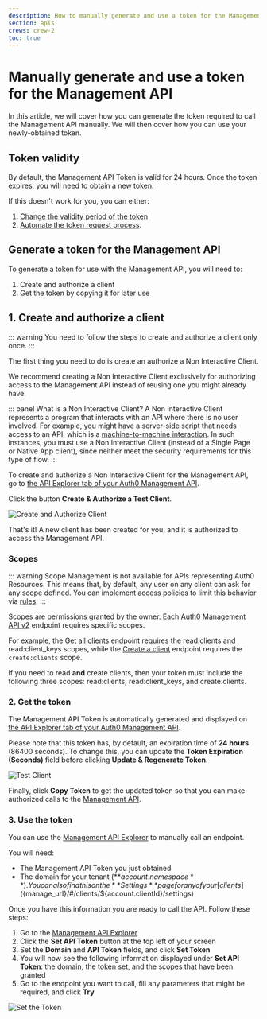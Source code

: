```yaml
---
description: How to manually generate and use a token for the Management API
section: apis
crews: crew-2
toc: true
---
```

# Manually generate and use a token for the Management API

In this article, we will cover how you can generate the token required to call the Management API manually. We will then cover how you can use your newly-obtained token.

## Token validity

By default, the Management API Token is valid for 24 hours. Once the token expires, you will need to obtain a new token.

If this doesn't work for you, you can either:

1. [Change the validity period of the token](#2-get-the-token)
2. [Automate the token request process](/api/management/v2/tokens/programatically).

## Generate a token for the Management API

To generate a token for use with the Management API, you will need to:

1. Create and authorize a client
2. Get the token by copying it for later use

## 1. Create and authorize a client

::: warning
You need to follow the steps to create and authorize a client only once.
:::

The first thing you need to do is create an authorize a Non Interactive Client.

We recommend creating a Non Interactive Client exclusively for authorizing access to the Management API instead of reusing one you might already have.

::: panel What is a Non Interactive Client?
A Non Interactive Client represents a program that interacts with an API where there is no user involved. For example, you might have a server-side script that needs access to an API, which is a [machine-to-machine interaction](/api-auth/grant/client-credentials). In such instances, you must use a Non Interactive Client (instead of a Single Page or Native App client), since neither meet the security requirements for this type of flow.
:::

To create and authorize a Non Interactive Client for the Management API, go to [the API Explorer tab of your Auth0 Management API](${manage_url}/#/apis/management/explorer).

Click the button __Create & Authorize a Test Client__.

![Create and Authorize Client](/media/articles/api/tokens/create-authorize-client.png)

That's it! A new client has been created for you, and it is authorized to access the Management API.

### Scopes

::: warning
Scope Management is not available for APIs representing Auth0 Resources. This means that, by default, any user on any client can ask for any scope defined. You can implement access policies to limit this behavior via [rules](/rules).
:::

Scopes are permissions granted by the owner. Each [Auth0 Management API v2](/api/management/v2) endpoint requires specific scopes.

For example, the [Get all clients](/api/management/v2#!/Clients/get_clients) endpoint requires the read:clients and read:client_keys scopes, while the [Create a client](/api/management/v2#!/Clients/post_clients) endpoint requires the `create:clients` scope.

If you need to read **and** create clients, then your token must include the following three scopes: read:clients, read:client_keys, and create:clients.

### 2. Get the token

The Management API Token is automatically generated and displayed on [the API Explorer tab of your Auth0 Management API](${manage_url}/#/apis/management/explorer).

Please note that this token has, by default, an expiration time of **24 hours** (86400 seconds). To change this, you can update the __Token Expiration (Seconds)__ field before clicking __Update & Regenerate Token__.

![Test Client](/media/articles/api/tokens/copy-token.png)

Finally, click __Copy Token__ to get the updated token so that you can make authorized calls to the [Management API](/api/management/v2).

### 3. Use the token

You can use the [Management API Explorer](/api/management/v2) to manually call an endpoint.

You will need:

* The Management API Token you just obtained
* The domain for your tenant (**${account.namespace}**). You can also find this on the **Settings** page for any of your [clients](${manage_url}/#/clients/${account.clientId}/settings)

Once you have this information you are ready to call the API. Follow these steps:

1. Go to the [Management API Explorer](/api/management/v2)
1. Click the __Set API Token__ button at the top left of your screen
1. Set the __Domain__ and __API Token__ fields, and click __Set Token__
1. You will now see the following information displayed under __Set API Token__: the domain, the token set, and the scopes that have been granted
1. Go to the endpoint you want to call, fill any parameters that might be required, and click __Try__

![Set the Token](/media/articles/api/tokens/set-token.png)